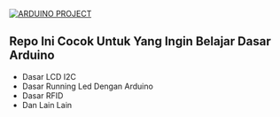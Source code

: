 <a href="#"><img title="ARDUINO PROJECT" src="https://img.shields.io/badge/ARDUINO PROJECT-green?colorA=%23ff0000&colorB=%23017e40&style=for-the-badge"></a>
</p>


## Repo Ini Cocok Untuk Yang Ingin Belajar Dasar Arduino
* Dasar LCD I2C
* Dasar Running Led Dengan Arduino
* Dasar RFID
* Dan Lain Lain
